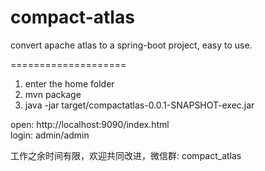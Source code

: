# compact-atlas

convert apache atlas to a spring-boot project, easy to use.  

====================
1. enter the home folder  
2. mvn package  
3. java -jar target/compactatlas-0.0.1-SNAPSHOT-exec.jar  

open: http://localhost:9090/index.html  
login: admin/admin

工作之余时间有限，欢迎共同改进，微信群: compact_atlas    
